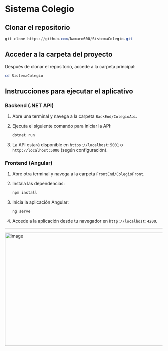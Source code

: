 # Sistema Colegio

## Clonar el repositorio

```powershell
git clone https://github.com/kamaro600/SistemaColegio.git
```

## Acceder a la carpeta del proyecto

Después de clonar el repositorio, accede a la carpeta principal:

```powershell
cd SistemaColegio
```

## Instrucciones para ejecutar el aplicativo

### Backend (.NET API)
1. Abre una terminal y navega a la carpeta `BackEnd/ColegioApi`.
2. Ejecuta el siguiente comando para iniciar la API:
   
	```powershell
	dotnet run
	```
3. La API estará disponible en `https://localhost:5001` o `http://localhost:5000` (según configuración).

### Frontend (Angular)
1. Abre otra terminal y navega a la carpeta `FrontEnd/ColegioFront`.
2. Instala las dependencias:
   
	```powershell
	npm install
	```
3. Inicia la aplicación Angular:
   
	```powershell
	ng serve
	```
4. Accede a la aplicación desde tu navegador en `http://localhost:4200`.

---

<img width="1877" height="362" alt="image" src="https://github.com/user-attachments/assets/e829b4a1-5763-409e-8723-6d9c1ef951fa" />

